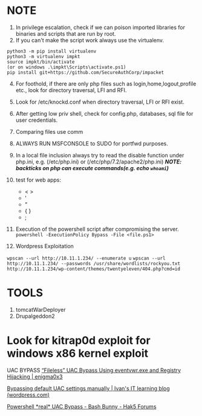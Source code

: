 # NOTE


1. In privilege escalation, check if we can poison imported libraries for binaries and scripts that are run by root.
2. If you can't make the script work always use the  virtualenv.

```
python3 -m pip install virtualenv
python3 -m virtualenv impkt
source impkt/bin/activate
(or on windows .\impkt\Scripts\activate.ps1)
pip install git+https://github.com/SecureAuthCorp/impacket

```
4. For foothold, if there are only php files such as login,home,logout,profile etc., look for directory traversal, LFI and RFI.
5. Look for /etc/knockd.conf when directory traversal, LFI or RFI exist.
6. After getting low priv shell, check for config.php, databases, sql file for user credentials.
7. Comparing files use comm <fileA> <fileB>
8. ALWAYS RUN MSFCONSOLE to SUDO for portfwd purposes.
9. In a local file inclusion always try to read the disable function under php.ini, e.g. (/etc/php.ini) or (/etc/php/7.2/apache2/php.ini)
	__*NOTE: backticks on php can execute commands(e.g. echo `whoami`)*__
10. test for web apps:
	- < >
	- ' 
	- "
	- { }
    - ;
11. Execution of the powershell script after compromising the server.
```powershell -ExecutionPolicy Bypass -File <file.ps1>```
	
12. Wordpress Exploitation
	
`wpscan --url http://10.11.1.234/ --enumerate u`
`wpscan --url http://10.11.1.234/ --passwords /usr/share/wordlists/rockyou.txt`	
`http://10.11.1.234/wp-content/themes/twentyeleven/404.php?cmd=id`
	
# TOOLS
1. tomcatWarDeployer
2. Drupalgeddon2
	
	
# Look for kitrap0d exploit for windows x86 kernel exploit
	
	
UAC BYPASS
[“Fileless” UAC Bypass Using eventvwr.exe and Registry Hijacking | enigma0x3](https://enigma0x3.net/2016/08/15/fileless-uac-bypass-using-eventvwr-exe-and-registry-hijacking/)
	
[Bypassing default UAC settings manually | Ivan's IT learning blog (wordpress.com)](https://ivanitlearning.wordpress.com/2019/07/07/bypassing-default-uac-settings-manually/)
	
[Powershell \*real\* UAC Bypass - Bash Bunny - Hak5 Forums](https://forums.hak5.org/topic/45439-powershell-real-uac-bypass/)
	
	
	

   
